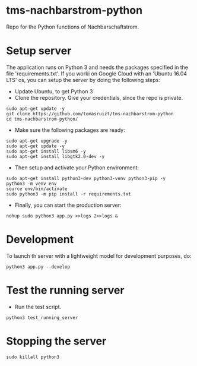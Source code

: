 # tms-nachbarstrom-python
Repo for the Python functions of Nachbarschaftstrom.
# Setup server
The application runs on Python 3 and needs the packages specified 
in the file 'requirements.txt'. If you worki on Google 
Cloud with an 'Ubuntu 16.04 LTS' os, you can setup the server by doing the 
following steps:
* Update Ubuntu, to get Python 3
* Clone the repository. Give your credentials, since the repo is private.

````commandline
sudo apt-get update -y
git clone https://github.com/tomasruizt/tms-nachbarstrom-python
cd tms-nachbarstrom-python/
````
* Make sure the following packages are ready:
````commandline
sudo apt-get upgrade -y
sudo apt-get update -y
sudo apt-get install libsm6 -y
sudo apt-get install libgtk2.0-dev -y
````

* Then setup and activate your Python environment:
```commandline
sudo apt-get install python3-dev python3-venv python3-pip -y
python3 -m venv env
source env/bin/activate
sudo python3 -m pip install -r requirements.txt
```

* Finally, you can start the production server:
```commandline
nohup sudo python3 app.py >>logs 2>>logs &
```
# Development
To launch th server with a lightweight model for development purposes, do:
```commandline
python3 app.py --develop
```


# Test the running server
* Run the test script.
````commandline
python3 test_running_server
````

# Stopping the server
```commandline
sudo killall python3
```